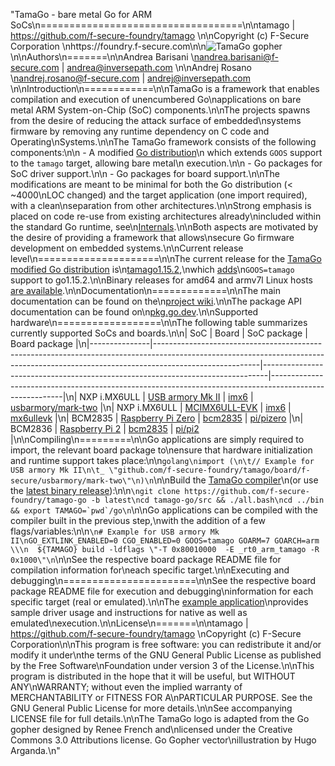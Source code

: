 "TamaGo - bare metal Go for ARM SoCs\n===================================\n\ntamago | https://github.com/f-secure-foundry/tamago  \n\nCopyright (c) F-Secure Corporation  \nhttps://foundry.f-secure.com\n\n![TamaGo gopher](https://github.com/f-secure-foundry/tamago/wiki/images/tamago.svg?sanitize=true)\n\nAuthors\n=======\n\nAndrea Barisani  \nandrea.barisani@f-secure.com | andrea@inversepath.com  \n\nAndrej Rosano  \nandrej.rosano@f-secure.com   | andrej@inversepath.com  \n\nIntroduction\n============\n\nTamaGo is a framework that enables compilation and execution of unencumbered Go\napplications on bare metal ARM System-on-Chip (SoC) components.\n\nThe projects spawns from the desire of reducing the attack surface of embedded\nsystems firmware by removing any runtime dependency on C code and Operating\nSystems.\n\nThe TamaGo framework consists of the following components:\n\n - A modified [Go distribution](https://github.com/f-secure-foundry/tamago-go)\n   which extends `GOOS` support to the `tamago` target, allowing bare metal\n   execution.\n\n - Go packages for SoC driver support.\n\n - Go packages for board support.\n\nThe modifications are meant to be minimal for both the Go distribution (< ~4000\nLOC changed) and the target application (one import required), with a clean\nseparation from other architectures.\n\nStrong emphasis is placed on code re-use from existing architectures already\nincluded within the standard Go runtime, see\n[Internals](https://github.com/f-secure-foundry/tamago/wiki/Internals).\n\nBoth aspects are motivated by the desire of providing a framework that allows\nsecure Go firmware development on embedded systems.\n\nCurrent release level\n=====================\n\nThe current release for the [TamaGo modified Go distribution](https://github.com/f-secure-foundry/tamago-go) is\n[tamago1.15.2](https://github.com/f-secure-foundry/tamago-go/tree/tamago1.15.2),\nwhich [adds](https://github.com/golang/go/compare/go1.15.2...f-secure-foundry:tamago1.15.2)\n`GOOS=tamago` support to go1.15.2.\n\nBinary releases for amd64 and armv7l Linux hosts [are available](https://github.com/f-secure-foundry/tamago-go/releases/latest).\n\nDocumentation\n=============\n\nThe main documentation can be found on the\n[project wiki](https://github.com/f-secure-foundry/tamago/wiki).\n\nThe package API documentation can be found on\n[pkg.go.dev](https://pkg.go.dev/github.com/f-secure-foundry/tamago).\n\nSupported hardware\n==================\n\nThe following table summarizes currently supported SoCs and boards.\n\n| SoC           | Board                                                                                                                                                                                | SoC package                                                                   | Board package                                                                                          |\n|---------------|--------------------------------------------------------------------------------------------------------------------------------------------------------------------------------------|-------------------------------------------------------------------------------|--------------------------------------------------------------------------------------------------------|\n| NXP i.MX6ULL  | [USB armory Mk II](https://github.com/f-secure-foundry/usbarmory/wiki)                                                                                                               | [imx6](https://github.com/f-secure-foundry/tamago/tree/master/soc/imx6)       | [usbarmory/mark-two](https://github.com/f-secure-foundry/tamago/tree/master/board/f-secure/usbarmory)  |\n| NXP i.MX6ULL  | [MCIMX6ULL-EVK](https://www.nxp.com/design/development-boards/i-mx-evaluation-and-development-boards/evaluation-kit-for-the-i-mx-6ull-and-6ulz-applications-processor:MCIMX6ULL-EVK) | [imx6](https://github.com/f-secure-foundry/tamago/tree/master/soc/imx6)       | [mx6ullevk](https://github.com/f-secure-foundry/tamago/tree/master/board/nxp/mx6ullevk)                |\n| BCM2835       | [Raspberry Pi Zero](https://www.raspberrypi.org/products/raspberry-pi-zero)                                                                                                          | [bcm2835](https://github.com/f-secure-foundry/tamago/tree/master/soc/bcm2835) | [pi/pizero](https://github.com/f-secure-foundry/tamago/tree/master/board/raspberrypi)                  |\n| BCM2836       | [Raspberry Pi 2](https://www.raspberrypi.org/products/raspberry-pi-2-model-b)                                                                                                        | [bcm2835](https://github.com/f-secure-foundry/tamago/tree/master/soc/bcm2835) | [pi/pi2](https://github.com/f-secure-foundry/tamago/tree/master/board/raspberrypi)                     |\n\nCompiling\n=========\n\nGo applications are simply required to import, the relevant board package to\nensure that hardware initialization and runtime support takes place:\n\n```golang\nimport (\n\t// Example for USB armory Mk II\n\t_ \"github.com/f-secure-foundry/tamago/board/f-secure/usbarmory/mark-two\"\n)\n```\n\nBuild the [TamaGo compiler](https://github.com/f-secure-foundry/tamago-go)\n(or use the [latest binary release](https://github.com/f-secure-foundry/tamago-go/releases/latest)):\n\n```\ngit clone https://github.com/f-secure-foundry/tamago-go -b latest\ncd tamago-go/src && ./all.bash\ncd ../bin && export TAMAGO=`pwd`/go\n```\n\nGo applications can be compiled with the compiler built in the previous step,\nwith the addition of a few flags/variables:\n\n```\n# Example for USB armory Mk II\nGO_EXTLINK_ENABLED=0 CGO_ENABLED=0 GOOS=tamago GOARM=7 GOARCH=arm \\\n  ${TAMAGO} build -ldflags \"-T 0x80010000  -E _rt0_arm_tamago -R 0x1000\"\n```\n\nSee the respective board package README file for compilation information for\neach specific target.\n\nExecuting and debugging\n=======================\n\nSee the respective board package README file for execution and debugging\ninformation for each specific target (real or emulated).\n\nThe [example application](https://github.com/f-secure-foundry/tamago-example)\nprovides sample driver usage and instructions for native as well as emulated\nexecution.\n\nLicense\n=======\n\ntamago | https://github.com/f-secure-foundry/tamago  \nCopyright (c) F-Secure Corporation\n\nThis program is free software: you can redistribute it and/or modify it under\nthe terms of the GNU General Public License as published by the Free Software\nFoundation under version 3 of the License.\n\nThis program is distributed in the hope that it will be useful, but WITHOUT ANY\nWARRANTY; without even the implied warranty of MERCHANTABILITY or FITNESS FOR A\nPARTICULAR PURPOSE. See the GNU General Public License for more details.\n\nSee accompanying LICENSE file for full details.\n\nThe TamaGo logo is adapted from the Go gopher designed by Renee French and\nlicensed under the Creative Commons 3.0 Attributions license. Go Gopher vector\nillustration by Hugo Arganda.\n"